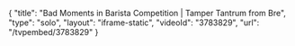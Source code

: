 {
    "title": "Bad Moments in Barista Competition | Tamper Tantrum from Bre",
    "type": "solo",
    "layout": "iframe-static",
    "videoId": "3783829",
    "url": "\/tvpembed\/3783829"
}